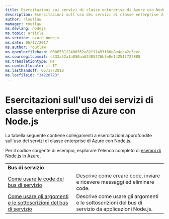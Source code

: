 ```yaml
---
title: Esercitazioni sui servizi di classe enterprise di Azure con Node.js
description: Esercitazioni sull'uso dei servizi di classe enterprise di Azure con Node.js.
author: rloutlaw
manager: routlaw
ms.devlang: nodejs
ms.topic: article
ms.service: azure-nodejs
ms.date: 06/17/2017
ms.author: routlaw
ms.openlocfilehash: 0008531f2400352e82f11493f66e8e4ce42c3eec
ms.sourcegitcommit: c332a32a1a850aa62405776bfe0e14251f722888
ms.translationtype: HT
ms.contentlocale: it-IT
ms.lasthandoff: 05/17/2018
ms.locfileid: "34220723"
---
```

# <a name="tutorials-for-using-azure-enterprise-services-with-nodejs"></a>Esercitazioni sull'uso dei servizi di classe enterprise di Azure con Node.js

La tabella seguente contiene collegamenti a esercitazioni approfondite sull'uso dei servizi di classe enterprise di Azure con Node.js.

Per il codice sorgente di esempio, esplorare l'elenco completo di [esempi di Node.js in Azure](https://azure.microsoft.com/resources/samples/?term=nodejs).

| | |
|---|---|
| **Bus di servizio** ||
| [Come usare le code del bus di servizio](http://docs.microsoft.com/azure/service-bus-messaging/service-bus-nodejs-how-to-use-queues?toc=/azure/node/toc.json&bc=/azure/node/toc.json) | Descrive come creare code, inviare e ricevere messaggi ed eliminare code. |
| [Come usare gli argomenti e le sottoscrizioni del bus di servizio](http://docs.microsoft.com/azure/service-bus-messaging/service-bus-nodejs-how-to-use-topics-subscriptions?toc=/azure/node/toc.json&bc=/azure/node/toc.json) | Descrive come usare gli argomenti e le sottoscrizioni del bus di servizio da applicazioni Node.js. |
